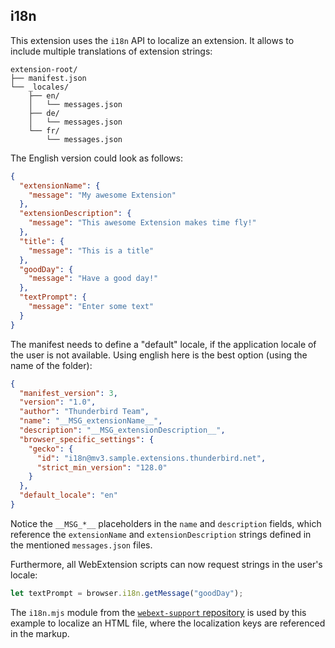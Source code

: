 ## i18n

This extension uses the `i18n` API to localize an extension. It allows to include multiple translations
of extension strings:

```
extension-root/
├── manifest.json
└── _locales/
    ├── en/
    │   └── messages.json
    ├── de/
    │   └── messages.json
    └── fr/
        └── messages.json
```

The English version could look as follows:

```JSON
{
  "extensionName": {
    "message": "My awesome Extension"
  },
  "extensionDescription": {
    "message": "This awesome Extension makes time fly!"
  },
  "title": {
    "message": "This is a title"
  },
  "goodDay": {
    "message": "Have a good day!"
  },
  "textPrompt": {
    "message": "Enter some text"
  }
}
```

The manifest needs to define a "default" locale, if the application locale of the user is not available. Using english here is the best option (using the name of the folder):

```JSON
{
  "manifest_version": 3,
  "version": "1.0",
  "author": "Thunderbird Team",
  "name": "__MSG_extensionName__",
  "description": "__MSG_extensionDescription__",
  "browser_specific_settings": {
    "gecko": {
      "id": "i18n@mv3.sample.extensions.thunderbird.net",
      "strict_min_version": "128.0"
    }
  },
  "default_locale": "en"
}
```

Notice the `__MSG_*__` placeholders in the `name` and `description` fields, which reference
the `extensionName` and `extensionDescription` strings defined in the mentioned `messages.json` files.

Furthermore, all WebExtension scripts can now request strings in the user's locale:

```JavaScript
let textPrompt = browser.i18n.getMessage("goodDay");
```

The `i18n.mjs` module from the [`webext-support` repository](https://github.com/thunderbird/webext-support/tree/master/modules/i18n) is used by this example to localize an HTML file, where the localization keys are referenced
in the markup.
